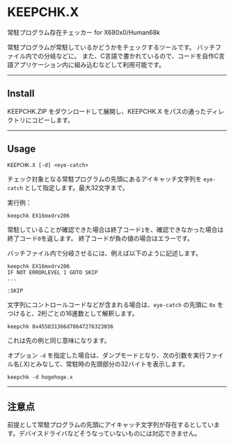 # KEEPCHK.X

常駐プログラム存在チェッカー for X680x0/Human68k

常駐プログラムが常駐しているかどうかをチェックするツールです。
バッチファイル内での分岐などに。
また、C言語で書かれているので、コードを自作C言語アプリケーション内に組み込むなどして利用可能です。

---

## Install

KEEPCHK.ZIP をダウンロードして展開し、KEEPCHK.X をパスの通ったディレクトリにコピーします。

---

## Usage

    KEEPCHK.X [-d] <eye-catch>

チェック対象となる常駐プログラムの先頭にあるアイキャッチ文字列を `eye-catch` として指定します。最大32文字まで。

実行例：

    keepchk EX16mxdrv206

常駐していることが確認できた場合は終了コード`1`を、確認できなかった場合は終了コード`0`を返します。
終了コードが負の値の場合はエラーです。

バッチファイル内で分岐させるには、例えば以下のように記述します。

    keepchk EX16mxdrv206
    IF NOT ERRORLEVEL 1 GOTO SKIP
    ...
    
    :SKIP

文字列にコントロールコードなどが含まれる場合は、`eye-catch` の先頭に `0x` をつけると、2桁ごとの16進数として解釈します。

    keepchk 0x455831366d78647276323036

これは先の例と同じ意味になります。

オプション `-d` を指定した場合は、ダンプモードとなり、次の引数を実行ファイル名(.X)とみなして、常駐時の先頭部分の32バイトを表示します。

    keepchk -d hogehoge.x

---

## 注意点

前提として常駐プログラムの先頭にアイキャッチ文字列が存在するとしています。デバイスドライバなどそうなっていないものには対応できません。